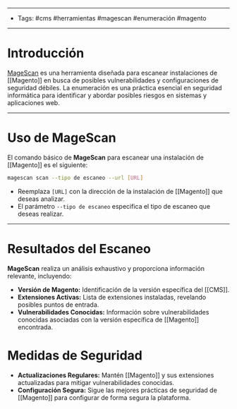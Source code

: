 ___

- Tags: #cms #herramientas #magescan #enumeración #magento 

___
# Introducción

[MageScan](https://github.com/steverobbins/magescan) es una herramienta diseñada para escanear instalaciones de [[Magento]] en busca de posibles vulnerabilidades y configuraciones de seguridad débiles. La enumeración es una práctica esencial en seguridad informática para identificar y abordar posibles riesgos en sistemas y aplicaciones web.  

___
# Uso de MageScan

El comando básico de **MageScan** para escanear una instalación de [[Magento]] es el siguiente:  

```bash
magescan scan --tipo de escaneo --url [URL]
```

- Reemplaza `[URL]` con la dirección de la instalación de [[Magento]] que deseas analizar.
- El parámetro `--tipo de escaneo` especifica el tipo de escaneo que deseas realizar.

___
# Resultados del Escaneo

**MageScan** realiza un análisis exhaustivo y proporciona información relevante, incluyendo:

- **Versión de Magento:** Identificación de la versión específica del [[CMS]].
- **Extensiones Activas:** Lista de extensiones instaladas, revelando posibles puntos de entrada.
- **Vulnerabilidades Conocidas:** Información sobre vulnerabilidades conocidas asociadas con la versión específica de [[Magento]] encontrada.

# Medidas de Seguridad

- **Actualizaciones Regulares:** Mantén [[Magento]] y sus extensiones actualizadas para mitigar vulnerabilidades conocidas.
- **Configuración Segura:** Sigue las mejores prácticas de seguridad de [[Magento]] para configurar de forma segura la plataforma.